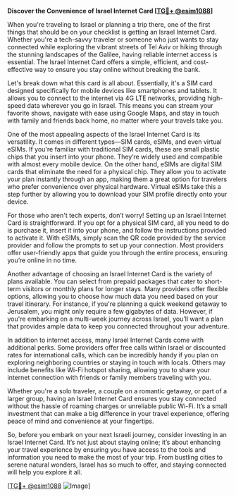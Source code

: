 **Discover the Convenience of Israel Internet Card [[TG💪+ @esim1088](https://t.me/s/esim1088)]**

When you're traveling to Israel or planning a trip there, one of the first things that should be on your checklist is getting an Israel Internet Card. Whether you're a tech-savvy traveler or someone who just wants to stay connected while exploring the vibrant streets of Tel Aviv or hiking through the stunning landscapes of the Galilee, having reliable internet access is essential. The Israel Internet Card offers a simple, efficient, and cost-effective way to ensure you stay online without breaking the bank.

Let's break down what this card is all about. Essentially, it's a SIM card designed specifically for mobile devices like smartphones and tablets. It allows you to connect to the internet via 4G LTE networks, providing high-speed data wherever you go in Israel. This means you can stream your favorite shows, navigate with ease using Google Maps, and stay in touch with family and friends back home, no matter where your travels take you.

One of the most appealing aspects of the Israel Internet Card is its versatility. It comes in different types—SIM cards, eSIMs, and even virtual eSIMs. If you're familiar with traditional SIM cards, these are small plastic chips that you insert into your phone. They’re widely used and compatible with almost every mobile device. On the other hand, eSIMs are digital SIM cards that eliminate the need for a physical chip. They allow you to activate your plan instantly through an app, making them a great option for travelers who prefer convenience over physical hardware. Virtual eSIMs take this a step further by allowing you to download your SIM profile directly onto your device.

For those who aren't tech experts, don’t worry! Setting up an Israel Internet Card is straightforward. If you opt for a physical SIM card, all you need to do is purchase it, insert it into your phone, and follow the instructions provided to activate it. With eSIMs, simply scan the QR code provided by the service provider and follow the prompts to set up your connection. Most providers offer user-friendly apps that guide you through the entire process, ensuring you’re online in no time.

Another advantage of choosing an Israel Internet Card is the variety of plans available. You can select from prepaid packages that cater to short-term visitors or monthly plans for longer stays. Many providers offer flexible options, allowing you to choose how much data you need based on your travel itinerary. For instance, if you're planning a quick weekend getaway to Jerusalem, you might only require a few gigabytes of data. However, if you're embarking on a multi-week journey across Israel, you’ll want a plan that provides ample data to keep you connected throughout your adventure.

In addition to internet access, many Israel Internet Cards come with additional perks. Some providers offer free calls within Israel or discounted rates for international calls, which can be incredibly handy if you plan on exploring neighboring countries or staying in touch with locals. Others may include benefits like Wi-Fi hotspot sharing, allowing you to share your internet connection with friends or family members traveling with you.

Whether you're a solo traveler, a couple on a romantic getaway, or part of a larger group, having an Israel Internet Card ensures you stay connected without the hassle of roaming charges or unreliable public Wi-Fi. It’s a small investment that can make a big difference in your travel experience, offering peace of mind and convenience at your fingertips.

So, before you embark on your next Israeli journey, consider investing in an Israel Internet Card. It’s not just about staying online; it’s about enhancing your travel experience by ensuring you have access to the tools and information you need to make the most of your trip. From bustling cities to serene natural wonders, Israel has so much to offer, and staying connected will help you explore it all.

[[TG💪+ @esim1088](https://t.me/s/esim1088) ![Image](https://i.postimg.cc/Y0z9fWf4/image.png)]